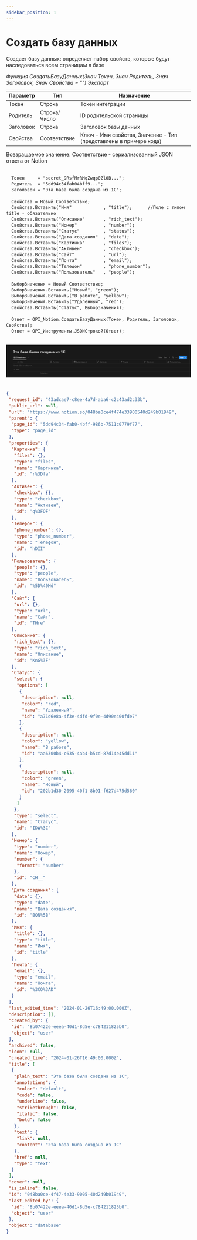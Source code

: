 ```yaml
---
sidebar_position: 1
---
```


# Создать базу данных
Создает базу данных: определяет набор свойств, которые будут наследоваться всем страницам в базе


*Функция СоздатьБазуДанных(Знач Токен, Знач Родитель, Знач Заголовок, Знач Свойства = "") Экспорт*

  | Параметр | Тип | Назначение |
  |-|-|-|
  | Токен | Строка | Токен интеграции |
  | Родитель | Строка/Число | ID родительской страницы |
  | Заголовок | Строка | Заголовок базы данных |
  | Свойства | Соответствие | Ключ - Имя свойства, Значение - Тип (представлены в примере кода) |
  
  Вовзращаемое значение: Соответствие - сериализованный JSON ответа от Notion

```bsl title="Пример кода"
	
  Токен     = "secret_9RsfMrRMqZwqp0Zl0B...";
  Родитель  = "5dd94c34fab04bff9...";
  Заголовок = "Эта база была создана из 1С";

  Свойства = Новый Соответствие;
  Свойства.Вставить("Имя"            , "title");      //Поле с типом title - обязательно
  Свойства.Вставить("Описание"       , "rich_text");
  Свойства.Вставить("Номер"          , "number");
  Свойства.Вставить("Статус"         , "status");
  Свойства.Вставить("Дата создания"  , "date");
  Свойства.Вставить("Картинка"       , "files");
  Свойства.Вставить("Активен"        , "checkbox");
  Свойства.Вставить("Сайт"           , "url");
  Свойства.Вставить("Почта"          , "email");
  Свойства.Вставить("Телефон"        , "phone_number");
  Свойства.Вставить("Пользователь"   , "people");

  ВыборЗначения = Новый Соответствие;
  ВыборЗначения.Вставить("Новый", "green");
  ВыборЗначения.Вставить("В работе", "yellow");
  ВыборЗначения.Вставить("Удаленный", "red");
  Свойства.Вставить("Статус", ВыборЗначения);

  Ответ = OPI_Notion.СоздатьБазуДанных(Токен, Родитель, Заголовок, Свойства); 
  Ответ = OPI_Инструменты.JSONСтрокой(Ответ);                                                
	
```

![Результат](img/1.png)

```json title="Результат"

{
 "request_id": "43adcae7-c8ee-4a7d-aba6-c2c43ad2c33b",
 "public_url": null,
 "url": "https://www.notion.so/048ba0ce4f474e33900540d249b01949",
 "parent": {
  "page_id": "5dd94c34-fab0-4bff-986b-7511c0779f77",
  "type": "page_id"
 },
 "properties": {
  "Картинка": {
   "files": {},
   "type": "files",
   "name": "Картинка",
   "id": "r%3Dfa"
  },
  "Активен": {
   "checkbox": {},
   "type": "checkbox",
   "name": "Активен",
   "id": "q%3FQF"
  },
  "Телефон": {
   "phone_number": {},
   "type": "phone_number",
   "name": "Телефон",
   "id": "hDII"
  },
  "Пользователь": {
   "people": {},
   "type": "people",
   "name": "Пользователь",
   "id": "%5D%40Md"
  },
  "Сайт": {
   "url": {},
   "type": "url",
   "name": "Сайт",
   "id": "THre"
  },
  "Описание": {
   "rich_text": {},
   "type": "rich_text",
   "name": "Описание",
   "id": "KnG%3F"
  },
  "Статус": {
   "select": {
    "options": [
     {
      "description": null,
      "color": "red",
      "name": "Удаленный",
      "id": "a71d6e8a-4f3e-4dfd-9f0e-4d90e400fde7"
     },
     {
      "description": null,
      "color": "yellow",
      "name": "В работе",
      "id": "aa6300b4-c635-4ab4-b5cd-87d14e45dd11"
     },
     {
      "description": null,
      "color": "green",
      "name": "Новый",
      "id": "202b1d30-2095-40f1-8b91-f627d475d560"
     }
    ]
   },
   "type": "select",
   "name": "Статус",
   "id": "IDW%3C"
  },
  "Номер": {
   "type": "number",
   "name": "Номер",
   "number": {
    "format": "number"
   },
   "id": "CH__"
  },
  "Дата создания": {
   "date": {},
   "type": "date",
   "name": "Дата создания",
   "id": "BQN%5B"
  },
  "Имя": {
   "title": {},
   "type": "title",
   "name": "Имя",
   "id": "title"
  },
  "Почта": {
   "email": {},
   "type": "email",
   "name": "Почта",
   "id": "%3CO%3AD"
  }
 },
 "last_edited_time": "2024-01-26T16:49:00.000Z",
 "description": [],
 "created_by": {
  "id": "8b07422e-eeea-40d1-8d5e-c784211825b0",
  "object": "user"
 },
 "archived": false,
 "icon": null,
 "created_time": "2024-01-26T16:49:00.000Z",
 "title": [
  {
   "plain_text": "Эта база была создана из 1С",
   "annotations": {
    "color": "default",
    "code": false,
    "underline": false,
    "strikethrough": false,
    "italic": false,
    "bold": false
   },
   "text": {
    "link": null,
    "content": "Эта база была создана из 1С"
   },
   "href": null,
   "type": "text"
  }
 ],
 "cover": null,
 "is_inline": false,
 "id": "048ba0ce-4f47-4e33-9005-40d249b01949",
 "last_edited_by": {
  "id": "8b07422e-eeea-40d1-8d5e-c784211825b0",
  "object": "user"
 },
 "object": "database"
}

```
